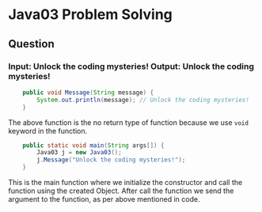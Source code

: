 # Java03 Problem Solving

## Question

### Input: Unlock the coding mysteries!	Output: Unlock the coding mysteries!

```Java
    public void Message(String message) {
        System.out.println(message); // Unlock the coding mysteries!
    }
```

The above function is the no return type of function because we use `void` keyword in the function.

```Java
    public static void main(String args[]) {
        Java03 j = new Java03();
        j.Message("Unlock the coding mysteries!");
    }
```

This is the main function where we initialize the constructor and call the function using the created Object. After call the function we send the argument to the function, as per above mentioned in code.


